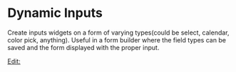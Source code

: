 Dynamic Inputs
======

Create inputs widgets on a form of varying types(could be select, calendar, color pick, anything). Useful in a form 
builder where the field types can be saved and the form displayed with the proper input.

[Edit:](http://plnkr.co/edit/n5hLpG?p=info)